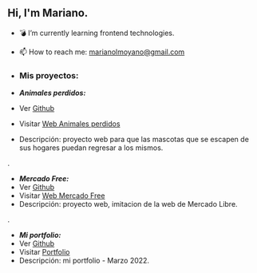## Hi, I'm Mariano.

- 💣 I’m currently learning frontend technologies.
- 📫 How to reach me: marianolmoyano@gmail.com


- ### Mis proyectos:

- ***Animales perdidos:***
- Ver [Github](https://github.com/MarianoMoyano/Animales-perdidos)
- Visitar [Web Animales perdidos](https://marianomoyano.github.io/Animales-perdidos/index.html)
- Descripción: proyecto web para que las mascotas que se escapen de sus hogares puedan regresar a los mismos.

.

- ***Mercado Free:***
- Ver [Github](https://github.com/MarianoMoyano/Mercado-free)
- Visitar [Web Mercado Free]()
- Descripción: proyecto web, imitacion de la web de Mercado Libre.

.

- ***Mi portfolio:***
- Ver [Github]()
- Visitar [Portfolio](https://marianomoyano.github.io/Animales-perdidos/index.html)
- Descripción: mi portfolio - Marzo 2022.
